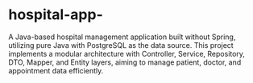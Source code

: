 # hospital-app-
A Java-based hospital management application built without Spring, utilizing pure Java with PostgreSQL as the data source. This project implements a modular architecture with Controller, Service, Repository, DTO, Mapper, and Entity layers, aiming to manage patient, doctor, and appointment data efficiently.
